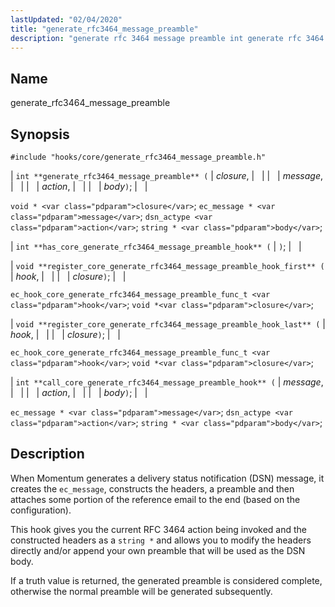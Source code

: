 ```yaml
---
lastUpdated: "02/04/2020"
title: "generate_rfc3464_message_preamble"
description: "generate rfc 3464 message preamble int generate rfc 3464 message preamble closure message action body void closure ec message message dsn actype action string body int has core generate rfc 3464 message preamble hook void register core generate rfc 3464 message preamble hook first hook closure ec hook core generate..."
---
```


<a name="hooks.core.generate_rfc3464_message_preamble"></a> 
## Name

generate_rfc3464_message_preamble

## Synopsis

`#include "hooks/core/generate_rfc3464_message_preamble.h"`

| `int **generate_rfc3464_message_preamble** (` | <var class="pdparam">closure</var>, |   |
|   | <var class="pdparam">message</var>, |   |
|   | <var class="pdparam">action</var>, |   |
|   | <var class="pdparam">body</var>`)`; |   |

`void * <var class="pdparam">closure</var>`;
`ec_message * <var class="pdparam">message</var>`;
`dsn_actype <var class="pdparam">action</var>`;
`string * <var class="pdparam">body</var>`;

| `int **has_core_generate_rfc3464_message_preamble_hook** (` | `)`; |   |

| `void **register_core_generate_rfc3464_message_preamble_hook_first** (` | <var class="pdparam">hook</var>, |   |
|   | <var class="pdparam">closure</var>`)`; |   |

`ec_hook_core_generate_rfc3464_message_preamble_func_t <var class="pdparam">hook</var>`;
`void *<var class="pdparam">closure</var>`;

| `void **register_core_generate_rfc3464_message_preamble_hook_last** (` | <var class="pdparam">hook</var>, |   |
|   | <var class="pdparam">closure</var>`)`; |   |

`ec_hook_core_generate_rfc3464_message_preamble_func_t <var class="pdparam">hook</var>`;
`void *<var class="pdparam">closure</var>`;

| `int **call_core_generate_rfc3464_message_preamble_hook** (` | <var class="pdparam">message</var>, |   |
|   | <var class="pdparam">action</var>, |   |
|   | <var class="pdparam">body</var>`)`; |   |

`ec_message * <var class="pdparam">message</var>`;
`dsn_actype <var class="pdparam">action</var>`;
`string * <var class="pdparam">body</var>`;<a name="idp43663616"></a> 
## Description

When Momentum generates a delivery status notification (DSN) message, it creates the `ec_message`, constructs the headers, a preamble and then attaches some portion of the reference email to the end (based on the configuration).

This hook gives you the current RFC 3464 action being invoked and the constructed headers as a `string *` and allows you to modify the headers directly and/or append your own preamble that will be used as the DSN body.

If a truth value is returned, the generated preamble is considered complete, otherwise the normal preamble will be generated subsequently.
